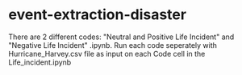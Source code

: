 # event-extraction-disaster

There are 2 different codes: "Neutral and Positive Life Incident" and "Negative Life Incident" .ipynb. Run each code seperately with Hurricane_Harvey.csv file as input on each Code cell in the Life_incident.ipynb
